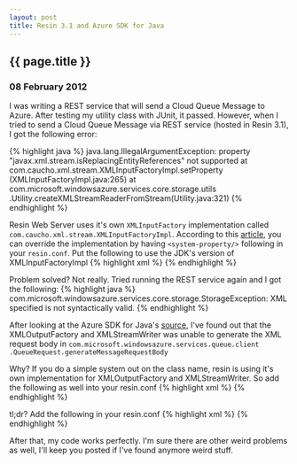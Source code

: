 ```yaml
---
layout: post
title: Resin 3.1 and Azure SDK for Java
---
```


<h2>
  {{ page.title }}
</h2>

<h3>08 February 2012</h3>

I was writing a REST service that will send a Cloud Queue Message to Azure. 
After testing my utility class with JUnit, it passed.
However, when I tried to send a Cloud Queue Message via REST service (hosted in Resin 3.1), I got the following error:

{% highlight java %}
java.lang.IllegalArgumentException: property 
  "javax.xml.stream.isReplacingEntityReferences" not supported
at com.caucho.xml.stream.XMLInputFactoryImpl.setProperty
  (XMLInputFactoryImpl.java:265)
at com.microsoft.windowsazure.services.core.storage.utils
  .Utility.createXMLStreamReaderFromStream(Utility.java:321)
{% endhighlight %}

Resin Web Server uses it's own `XMLInputFactory` implementation called `com.caucho.xml.stream.XMLInputFactoryImpl`.
According to this <a href="http://www.caucho.com/resin-3.1/doc/jaxp.xtp">article</a>, you can override the 
implementation by having `<system-property/>` following in your `resin.conf`.
Put the following to use the JDK's version of XMLInputFactoryImpl
{% highlight xml %}
<system-property javax.xml.stream.XMLInputFactory=
  "com.sun.xml.internal.stream.XMLInputFactoryImpl" />
{% endhighlight %}

Problem solved? Not really. Tried running the REST service again and I got the following:
{% highlight java %}
com.microsoft.windowsazure.services.core.storage.StorageException: 
  XML specified is not syntactically valid.
{% endhighlight %}

After looking at the Azure SDK for Java's <a href="https://github.com/WindowsAzure/azure-sdk-for-java">source</a>,
I've found out that the XMLOutputFactory and XMLStreamWriter was unable to generate the XML request body in
`com.microsoft.windowsazure.services.queue.client
  .QueueRequest.generateMessageRequestBody`

Why? If you do a simple system out on the class name, resin is using it's own implementation
for XMLOutputFactory and XMLStreamWriter.
So add the following as well into your resin.conf
{% highlight xml %}
<system-property javax.xml.stream.XMLOutputFactory=
  "com.sun.xml.internal.stream.XMLOutputFactoryImpl" />
<system-property javax.xml.stream.XMLStreamWriter=
  "com.sun.xml.internal.stream.writers.XMLStreamWriterImpl" />
{% endhighlight %}

tl;dr? Add the following in your resin.conf
{% highlight xml %}
<system-property javax.xml.stream.XMLInputFactory=
  "com.sun.xml.internal.stream.XMLInputFactoryImpl" />
<system-property javax.xml.stream.XMLOutputFactory=
  "com.sun.xml.internal.stream.XMLOutputFactoryImpl" />
<system-property javax.xml.stream.XMLStreamWriter=
  "com.sun.xml.internal.stream.writers.XMLStreamWriterImpl" />
{% endhighlight %}

After that, my code works perfectly. I'm sure there are other weird problems as well, 
I'll keep you posted if I've found anymore weird stuff.